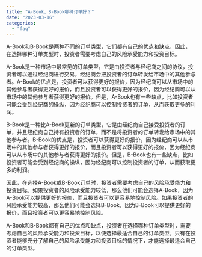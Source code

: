 ```yaml
---
title: "A-Book、B-Book哪种订单好？"
date: "2023-03-16"
categories: 
  - "faq"
---
```


A-Book和B-Book是两种不同的订单类型，它们都有自己的优点和缺点，因此，在选择哪种订单类型时，投资者需要考虑自己的风险承受能力和投资目标。

A-Book是一种市场中最常见的订单类型，它是由投资者与经纪商之间的协议，投资者可以通过经纪商进行交易，经纪商会把投资者的订单转发给市场中的其他参与者。A-Book的优点是，投资者可以获得更好的报价，因为经纪商可以从市场中的其他参与者获得更好的报价，而且投资者可以获得更好的报价，因为经纪商可以从市场中的其他参与者获得更好的报价。但是，A-Book也有一些缺点，比如投资者可能会受到经纪商的操纵，因为经纪商可以控制投资者的订单，从而获取更多的利润。

B-Book是一种比A-Book更新的订单类型，它是由经纪商自己接受投资者的订单，并且经纪商自己持有投资者的订单，而不是将投资者的订单转发给市场中的其他参与者。B-Book的优点是，投资者可以获得更好的报价，因为经纪商可以从市场中的其他参与者获得更好的报价，而且投资者可以获得更好的报价，因为经纪商可以从市场中的其他参与者获得更好的报价。但是，B-Book也有一些缺点，比如投资者可能会受到经纪商的操纵，因为经纪商可以控制投资者的订单，从而获取更多的利润。

因此，在选择A-Book或B-Book订单时，投资者需要考虑自己的风险承受能力和投资目标。如果投资者的风险承受能力较低，那么他们可能会选择A-Book，因为A-Book可以提供更好的报价，而且投资者可以更容易地控制风险。如果投资者的风险承受能力较高，那么他们可能会选择B-Book，因为B-Book可以提供更好的报价，而且投资者可以更容易地控制风险。

A-Book和B-Book都有自己的优点和缺点，投资者在选择哪种订单类型时，需要考虑自己的风险承受能力和投资目标，以便选择最适合自己的订单类型。只有在投资者能够充分了解自己的风险承受能力和投资目标的情况下，才能选择最适合自己的订单类型。
